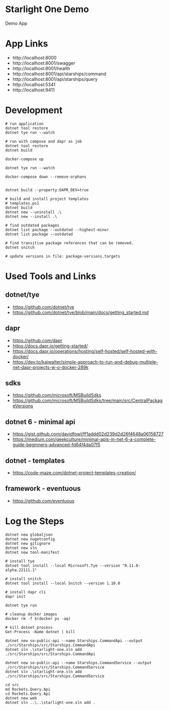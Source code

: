 # Starlight One Demo

Demo App

# App Links

* http://localhost:8000
* http://localhost:8001/swagger
* http://localhost:8001/health
* http://localhost:8001/api/starships/command
* http://localhost:8001/api/starships/query
* http://localhost:5341
* http://localhost:9411

# Development

```
# run application
dotnet tool restore
dotnet tye run --watch
```

```
# run with compose and dapr as job
dotnet tool restore
dotnet build

docker-compose up

dotnet tye run --watch

docker-compose down --remove-orphans


dotnet build --property:DAPR_DEV=true
```



```
# build and install project templates
# templates.ps1
dotnet build
dotnet new --uninstall .\
dotnet new --install .\
```

```
# find outdated packages
dotnet list package --outdated --highest-minor
dotnet list package --outdated

# find transitive package references that can be removed.
dotnet snitch

# update versions in file: package-versions.targets
```   

# Used Tools and Links

## dotnet/tye

* https://github.com/dotnet/tye
* https://github.com/dotnet/tye/blob/main/docs/getting_started.md

## dapr

* https://github.com/dapr
* https://docs.dapr.io/getting-started/
* https://docs.dapr.io/operations/hosting/self-hosted/self-hosted-with-docker/
* https://dev.to/kaiwalter/simple-approach-to-run-and-debug-multiple-net-dapr-projects-w-o-docker-289k

## sdks

* https://github.com/microsoft/MSBuildSdks
* https://github.com/microsoft/MSBuildSdks/tree/main/src/CentralPackageVersions

## dotnet 6 - minimal api

* https://gist.github.com/davidfowl/ff1addd02d239d2d26f4648a06158727
* https://medium.com/geekculture/minimal-apis-in-net-6-a-complete-guide-beginners-advanced-fd64f4da07f5

## dotnet - templates

* https://code-maze.com/dotnet-project-templates-creation/

## framework - eventuous

* https://github.com/eventuous

# Log the Steps

```
dotnet new globaljson
dotnet new nugetconfig
dotnet new gitignore
dotnet new sln
dotnet new tool-manifest

# install tye
dotnet tool install --local Microsoft.Tye --version "0.11.0-alpha.22111.1"

# install snitch
dotnet tool install --local Snitch --version 1.10.0

# install dapr cli
dapr init

dotnet tye run

# cleanup docker images
docker rm -f $(docker ps -aq)

# kill dotnet process
Get-Process -Name dotnet | kill
```

```
dotnet new so-public-api --name Starships.CommandApi --output ./src/Starships/src/Starships.CommandApi
dotnet sln .\starlight-one.sln add ./src/Starships/src/Starships.CommandApi

dotnet new so-public-api --name Starships.CommandService --output ./src/Starships/src/Starships.CommandService
dotnet sln .\starlight-one.sln add ./src/Starships/src/Starships.CommandService
```

```
cd src
md Rockets.Query.Api
cd Rockets.Query.Api
dotnet new web
dotnet sln ..\..\starlight-one.sln add .
```

